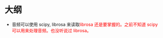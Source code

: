 
# 大纲


- 音频可以使用 scipy, librosa 来读取<span style="color:red;">librosa 还是要掌握的。之前不知道 scipy 可以用来处理音频。也没听说过 librosa。</span>

